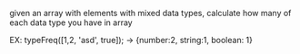 given an array with elements with mixed data types, calculate how many of each data type you have in array

EX: typeFreq([1,2, 'asd', true]); -> {number:2, string:1, boolean: 1}
